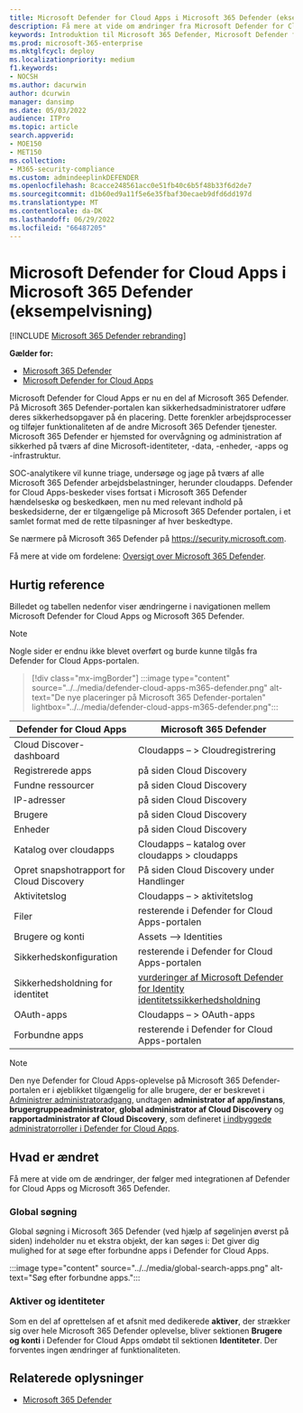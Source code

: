 ```yaml
---
title: Microsoft Defender for Cloud Apps i Microsoft 365 Defender (eksempelvisning)
description: Få mere at vide om ændringer fra Microsoft Defender for Cloud Apps til Microsoft 365 Defender
keywords: Introduktion til Microsoft 365 Defender, Microsoft Defender for Cloud Apps
ms.prod: microsoft-365-enterprise
ms.mktglfcycl: deploy
ms.localizationpriority: medium
f1.keywords:
- NOCSH
ms.author: dacurwin
author: dcurwin
manager: dansimp
ms.date: 05/03/2022
audience: ITPro
ms.topic: article
search.appverid:
- MOE150
- MET150
ms.collection:
- M365-security-compliance
ms.custom: admindeeplinkDEFENDER
ms.openlocfilehash: 8cacce248561acc0e51fb40c6b5f48b33f6d2de7
ms.sourcegitcommit: d1b60ed9a11f5e6e35fbaf30ecaeb9dfd6dd197d
ms.translationtype: MT
ms.contentlocale: da-DK
ms.lasthandoff: 06/29/2022
ms.locfileid: "66487205"
---
```

# <a name="microsoft-defender-for-cloud-apps-in-microsoft-365-defender-preview"></a>Microsoft Defender for Cloud Apps i Microsoft 365 Defender (eksempelvisning)

[!INCLUDE [Microsoft 365 Defender rebranding](../includes/microsoft-defender.md)]

**Gælder for:**

- [Microsoft 365 Defender](microsoft-365-defender.md)
- [Microsoft Defender for Cloud Apps](/defender-cloud-apps/)

Microsoft Defender for Cloud Apps er nu en del af Microsoft 365 Defender. På Microsoft 365 Defender-portalen kan sikkerhedsadministratorer udføre deres sikkerhedsopgaver på én placering. Dette forenkler arbejdsprocesser og tilføjer funktionaliteten af de andre Microsoft 365 Defender tjenester. Microsoft 365 Defender er hjemsted for overvågning og administration af sikkerhed på tværs af dine Microsoft-identiteter, -data, -enheder, -apps og -infrastruktur.

SOC-analytikere vil kunne triage, undersøge og jage på tværs af alle Microsoft 365 Defender arbejdsbelastninger, herunder cloudapps.
Defender for Cloud Apps-beskeder vises fortsat i Microsoft 365 Defender hændelseskø og beskedkøen, men nu med relevant indhold på beskedsiderne, der er tilgængelige på Microsoft 365 Defender portalen, i et samlet format med de rette tilpasninger af hver beskedtype.

Se nærmere på Microsoft 365 Defender på <https://security.microsoft.com>.

Få mere at vide om fordelene: [Oversigt over Microsoft 365 Defender](microsoft-365-defender.md).

## <a name="quick-reference"></a>Hurtig reference

Billedet og tabellen nedenfor viser ændringerne i navigationen mellem Microsoft Defender for Cloud Apps og Microsoft 365 Defender.

> [!NOTE]
> Nogle sider er endnu ikke blevet overført og burde kunne tilgås fra Defender for Cloud Apps-portalen.

> [!div class="mx-imgBorder"]
> :::image type="content" source="../../media/defender-cloud-apps-m365-defender.png" alt-text="De nye placeringer på Microsoft 365 Defender-portalen" lightbox="../../media/defender-cloud-apps-m365-defender.png":::

| Defender for Cloud Apps | Microsoft 365 Defender |
|---------|---------|
| Cloud Discover-dashboard | Cloudapps – > Cloudregistrering |
| Registrerede apps | på siden Cloud Discovery |
| Fundne ressourcer | på siden Cloud Discovery |
| IP-adresser | på siden Cloud Discovery |
| Brugere | på siden Cloud Discovery |
| Enheder | på siden Cloud Discovery |
| Katalog over cloudapps |  Cloudapps – katalog over cloudapps > cloudapps |
| Opret snapshotrapport for Cloud Discovery | På siden Cloud Discovery under Handlinger |
| Aktivitetslog | Cloudapps – > aktivitetslog |
| Filer | resterende i Defender for Cloud Apps-portalen |
| Brugere og konti | Assets –> Identities |
| Sikkerhedskonfiguration | resterende i Defender for Cloud Apps-portalen |
| Sikkerhedsholdning for identitet | [vurderinger af Microsoft Defender for Identity identitetssikkerhedsholdning](/defender-for-identity/isp-overview) |
| OAuth-apps | Cloudapps – > OAuth-apps |
| Forbundne apps | resterende i Defender for Cloud Apps-portalen |

> [!NOTE]
> Den nye Defender for Cloud Apps-oplevelse på Microsoft 365 Defender-portalen er i øjeblikket tilgængelig for alle brugere, der er beskrevet i [Administrer administratoradgang](/defender-cloud-apps/manage-admins), undtagen **administrator af app/instans**, **brugergruppeadministrator**, **global administrator af Cloud Discovery** og **rapportadministrator af Cloud Discovery**, som defineret [i indbyggede administratorroller i Defender for Cloud Apps](/defender-cloud-apps/manage-admins#built-in-admin-roles-in-defender-for-cloud-apps).

## <a name="whats-changed"></a>Hvad er ændret

Få mere at vide om de ændringer, der følger med integrationen af Defender for Cloud Apps og Microsoft 365 Defender.

### <a name="global-search"></a>Global søgning

Global søgning i Microsoft 365 Defender (ved hjælp af søgelinjen øverst på siden) indeholder nu et ekstra objekt, der kan søges i: Det giver dig mulighed for at søge efter forbundne apps i Defender for Cloud Apps.

:::image type="content" source="../../media/global-search-apps.png" alt-text="Søg efter forbundne apps.":::

### <a name="assets-and-identities"></a>Aktiver og identiteter

Som en del af oprettelsen af et afsnit med dedikerede **aktiver**, der strækker sig over hele Microsoft 365 Defender oplevelse, bliver sektionen **Brugere og konti** i Defender for Cloud Apps omdøbt til sektionen **Identiteter**. Der forventes ingen ændringer af funktionaliteten.

## <a name="related-information"></a>Relaterede oplysninger

- [Microsoft 365 Defender](microsoft-365-defender.md)
